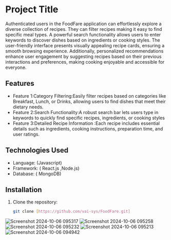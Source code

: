 # Project Title

Authenticated users in the FoodFare application can effortlessly explore a diverse collection of recipes. They can filter recipes  making it easy to find specific meal types. A powerful search functionality allows users to enter keywords to discover dishes based on ingredients or cooking styles. The user-friendly interface presents visually appealing recipe cards, ensuring a smooth browsing experience. Additionally, personalized recommendations enhance user engagement by suggesting recipes based on their previous interactions and preferences, making cooking enjoyable and accessible for everyone.

## Features

- Feature 1:Category Filtering:Easily filter recipes based on categories like Breakfast, Lunch, or Drinks, allowing users to find dishes that meet their dietary needs.
- Feature 2:Search Functionality:A robust search bar lets users type in keywords to quickly find specific recipes, ingredients, or cooking styles
- Feature 3:Detailed Recipe Information :Each recipe includes essential details such as ingredients, cooking instructions, preparation time, and user ratings.

## Technologies Used

- Language: (Javascript)
- Framework: ( React.js ,Node.js)
- Database: ( MongoDB)

## Installation

1. Clone the repository:
   ```bash
   git clone [https://github.com/vai-sys/FoodFare.git]
   
![Screenshot 2024-10-06 095317](https://github.com/user-attachments/assets/46ed24dd-5f5c-44c3-b3e7-96037041d4c6)
![Screenshot 2024-10-06 095258](https://github.com/user-attachments/assets/fa62c8ba-712c-4d76-8388-53ee275a176d)
![Screenshot 2024-10-06 095232](https://github.com/user-attachments/assets/c53aa12e-9784-4cde-8c21-37d66e4da7c0)
![Screenshot 2024-10-06 095213](https://github.com/user-attachments/assets/31533614-5ee4-434c-807d-26ac76288927)
![Screenshot 2024-10-06 094942](https://github.com/user-attachments/assets/b67b7872-9713-467d-9d5e-912b6cdfadd8)
